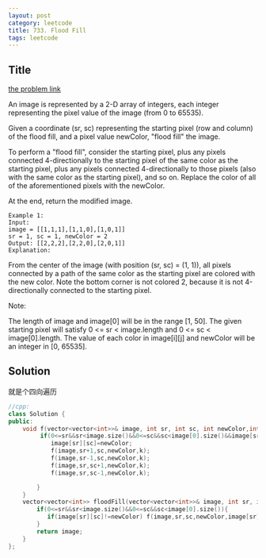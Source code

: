 ```yaml
---
layout: post
category: leetcode
title: 733. Flood Fill
tags: leetcode
---
```

## Title
[the problem link](https://leetcode.com/problems/flood-fill/description/)

An image is represented by a 2-D array of integers, each integer representing the pixel value of the image (from 0 to 65535).

Given a coordinate (sr, sc) representing the starting pixel (row and column) of the flood fill, and a pixel value newColor, "flood fill" the image.

To perform a "flood fill", consider the starting pixel, plus any pixels connected 4-directionally to the starting pixel of the same color as the starting pixel, plus any pixels connected 4-directionally to those pixels (also with the same color as the starting pixel), and so on. Replace the color of all of the aforementioned pixels with the newColor.

At the end, return the modified image.
	
	Example 1:
	Input: 
	image = [[1,1,1],[1,1,0],[1,0,1]]
	sr = 1, sc = 1, newColor = 2
	Output: [[2,2,2],[2,2,0],[2,0,1]]
	Explanation: 

From the center of the image (with position (sr, sc) = (1, 1)), all pixels connected 
by a path of the same color as the starting pixel are colored with the new color.
Note the bottom corner is not colored 2, because it is not 4-directionally connected
to the starting pixel.

Note:

The length of image and image[0] will be in the range [1, 50].
The given starting pixel will satisfy 0 <= sr < image.length and 0 <= sc < image[0].length.
The value of each color in image[i][j] and newColor will be an integer in [0, 65535].


## Solution
就是个四向遍历

```c++
//cpp:
class Solution {
public:
    void f(vector<vector<int>>& image, int sr, int sc, int newColor,int k){
         if(0<=sr&&sr<image.size()&&0<=sc&&sc<image[0].size()&&image[sr][sc]==k){
            image[sr][sc]=newColor;
            f(image,sr+1,sc,newColor,k);
            f(image,sr-1,sc,newColor,k);
            f(image,sr,sc+1,newColor,k);
            f(image,sr,sc-1,newColor,k);

        }
    }
    vector<vector<int>> floodFill(vector<vector<int>>& image, int sr, int sc, int newColor) {
        if(0<=sr&&sr<image.size()&&0<=sc&&sc<image[0].size()){
           if(image[sr][sc]!=newColor) f(image,sr,sc,newColor,image[sr][sc]);
        }
        return image;
    }
};
```
